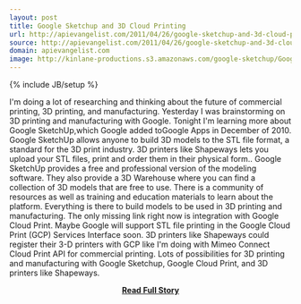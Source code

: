 ```yaml
---
layout: post
title: Google Sketchup and 3D Cloud Printing
url: http://apievangelist.com/2011/04/26/google-sketchup-and-3d-cloud-printing/
source: http://apievangelist.com/2011/04/26/google-sketchup-and-3d-cloud-printing/
domain: apievangelist.com
image: http://kinlane-productions.s3.amazonaws.com/google-sketchup/Google-SketchUp.png
---
```

{% include JB/setup %}<p>I'm doing a lot of researching and thinking about the future of commercial printing, 3D printing, and manufacturing.
Yesterday I was brainstorming on 3D printing and manufacturing with Google.
Tonight I'm learning more about Google SketchUp,which Google added toGoogle Apps in December of 2010.
Google SketchUp allows anyone to build 3D models to the STL file format, a standard for the 3D print industry.
3D printers like Shapeways lets you upload your STL files, print and order them in their physical form..
Google SketchUp provides a free and professional version of the modeling software.
They also provide a 3D Warehouse where you can find a collection of 3D models that are free to use.
There is a community of resources as well as training and education materials to learn about the platform.
Everything is there to build models to be used in 3D printing and manufacturing.  The only missing link right now is integration with Google Cloud Print.
Maybe Google will support STL file printing in the Google Cloud Print  (GCP) Services Interface soon.
3D printers like Shapeways could register their 3-D printers with GCP like I'm doing with Mimeo Connect Cloud Print API for commercial printing.
Lots of possibilities for 3D printing and manufacturing with Google Sketchup, Google Cloud Print, and 3D printers like Shapeways.</p>
<center><p><a href="http://apievangelist.com/2011/04/26/google-sketchup-and-3d-cloud-printing/" style='padding:25px; font-sze:18px; font-weight: bold;'>Read Full Story</a></p></center>
